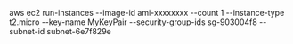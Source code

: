 aws ec2 run-instances
    --image-id ami-xxxxxxxx
    --count 1
    --instance-type t2.micro
    --key-name MyKeyPair
    --security-group-ids sg-903004f8
    --subnet-id subnet-6e7f829e